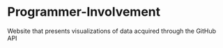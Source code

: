 # Programmer-Involvement
Website that presents visualizations of data acquired through the GitHub API
